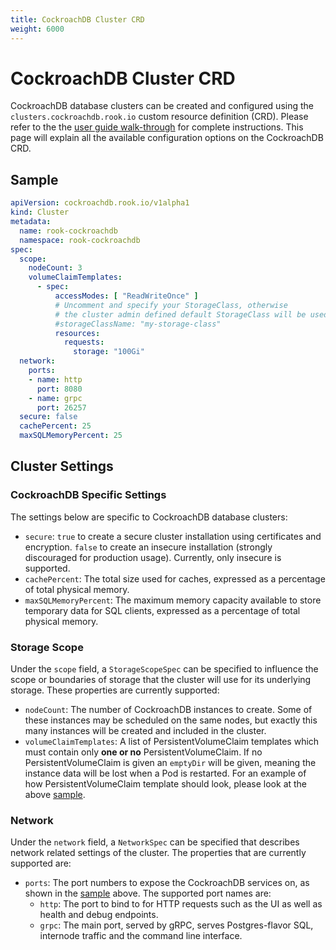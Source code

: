 ```yaml
---
title: CockroachDB Cluster CRD
weight: 6000
---
```


# CockroachDB Cluster CRD

CockroachDB database clusters can be created and configured using the `clusters.cockroachdb.rook.io` custom resource definition (CRD).
Please refer to the the [user guide walk-through](cockroachdb.md) for complete instructions.
This page will explain all the available configuration options on the CockroachDB CRD.

## Sample

```yaml
apiVersion: cockroachdb.rook.io/v1alpha1
kind: Cluster
metadata:
  name: rook-cockroachdb
  namespace: rook-cockroachdb
spec:
  scope:
    nodeCount: 3
    volumeClaimTemplates:
      - spec:
          accessModes: [ "ReadWriteOnce" ]
          # Uncomment and specify your StorageClass, otherwise
          # the cluster admin defined default StorageClass will be used.
          #storageClassName: "my-storage-class"
          resources:
            requests:
              storage: "100Gi"
  network:
    ports:
    - name: http
      port: 8080
    - name: grpc
      port: 26257
  secure: false
  cachePercent: 25
  maxSQLMemoryPercent: 25
```

## Cluster Settings

### CockroachDB Specific Settings

The settings below are specific to CockroachDB database clusters:

* `secure`: `true` to create a secure cluster installation using certificates and encryption. `false` to create an insecure installation (strongly discouraged for production usage).  Currently, only insecure is supported.
* `cachePercent`: The total size used for caches, expressed as a percentage of total physical memory.
* `maxSQLMemoryPercent`: The maximum memory capacity available to store temporary data for SQL clients, expressed as a percentage of total physical memory.

### Storage Scope

Under the `scope` field, a `StorageScopeSpec` can be specified to influence the scope or boundaries of storage that the cluster will use for its underlying storage.
These properties are currently supported:

* `nodeCount`: The number of CockroachDB instances to create.  Some of these instances may be scheduled on the same nodes, but exactly this many instances will be created and included in the cluster.
* `volumeClaimTemplates`: A list of PersistentVolumeClaim templates which must contain only **one or no** PersistentVolumeClaim. If no PersistentVolumeClaim is given an `emptyDir` will be given, meaning the instance data will be lost when a Pod is restarted. For an example of how PersistentVolumeClaim template should look, please look at the above [sample](#sample).

### Network

Under the `network` field, a `NetworkSpec` can be specified that describes network related settings of the cluster.
The properties that are currently supported are:

* `ports`: The port numbers to expose the CockroachDB services on, as shown in the [sample](#sample) above.  The supported port names are:
  * `http`: The port to bind to for HTTP requests such as the UI as well as health and debug endpoints.
  * `grpc`: The main port, served by gRPC, serves Postgres-flavor SQL, internode traffic and the command line interface.
